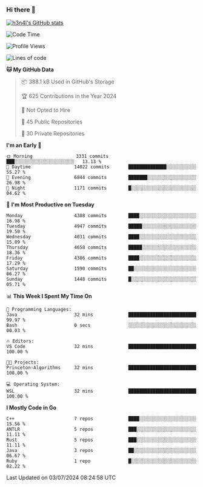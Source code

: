 ### Hi there 👋

[![h3n4l's GitHub stats](https://github-readme-stats.vercel.app/api?username=h3n4l&count_private=true&show_icons=true&theme=radical)](https://github.com/h3n4l/github-readme-stats)

<!--START_SECTION:waka-->
![Code Time](http://img.shields.io/badge/Code%20Time-1%2C882%20hrs%2020%20mins-blue)

![Profile Views](http://img.shields.io/badge/Profile%20Views-10-blue)

![Lines of code](https://img.shields.io/badge/From%20Hello%20World%20I%27ve%20Written-10.0%20million%20lines%20of%20code-blue)

**🐱 My GitHub Data** 

> 📦 388.1 kB Used in GitHub's Storage 
 > 
> 🏆 625 Contributions in the Year 2024
 > 
> 🚫 Not Opted to Hire
 > 
> 📜 45 Public Repositories 
 > 
> 🔑 30 Private Repositories 
 > 
**I'm an Early 🐤** 

```text
🌞 Morning                3331 commits        ███░░░░░░░░░░░░░░░░░░░░░░   13.13 % 
🌆 Daytime                14022 commits       ██████████████░░░░░░░░░░░   55.27 % 
🌃 Evening                6844 commits        ███████░░░░░░░░░░░░░░░░░░   26.98 % 
🌙 Night                  1171 commits        █░░░░░░░░░░░░░░░░░░░░░░░░   04.62 % 
```
📅 **I'm Most Productive on Tuesday** 

```text
Monday                   4308 commits        ████░░░░░░░░░░░░░░░░░░░░░   16.98 % 
Tuesday                  4947 commits        █████░░░░░░░░░░░░░░░░░░░░   19.50 % 
Wednesday                4031 commits        ████░░░░░░░░░░░░░░░░░░░░░   15.89 % 
Thursday                 4658 commits        █████░░░░░░░░░░░░░░░░░░░░   18.36 % 
Friday                   4386 commits        ████░░░░░░░░░░░░░░░░░░░░░   17.29 % 
Saturday                 1590 commits        ██░░░░░░░░░░░░░░░░░░░░░░░   06.27 % 
Sunday                   1448 commits        █░░░░░░░░░░░░░░░░░░░░░░░░   05.71 % 
```


📊 **This Week I Spent My Time On** 

```text
💬 Programming Languages: 
Java                     32 mins             █████████████████████████   99.97 % 
Bash                     0 secs              ░░░░░░░░░░░░░░░░░░░░░░░░░   00.03 % 

🔥 Editors: 
VS Code                  32 mins             █████████████████████████   100.00 % 

🐱‍💻 Projects: 
Princeton-Algorithms     32 mins             █████████████████████████   100.00 % 

💻 Operating System: 
WSL                      32 mins             █████████████████████████   100.00 % 
```

**I Mostly Code in Go** 

```text
C++                      7 repos             ████░░░░░░░░░░░░░░░░░░░░░   15.56 % 
ANTLR                    5 repos             ███░░░░░░░░░░░░░░░░░░░░░░   11.11 % 
Rust                     5 repos             ███░░░░░░░░░░░░░░░░░░░░░░   11.11 % 
Java                     3 repos             ██░░░░░░░░░░░░░░░░░░░░░░░   06.67 % 
Ruby                     1 repo              █░░░░░░░░░░░░░░░░░░░░░░░░   02.22 % 
```




 Last Updated on 03/07/2024 08:24:58 UTC
<!--END_SECTION:waka-->

